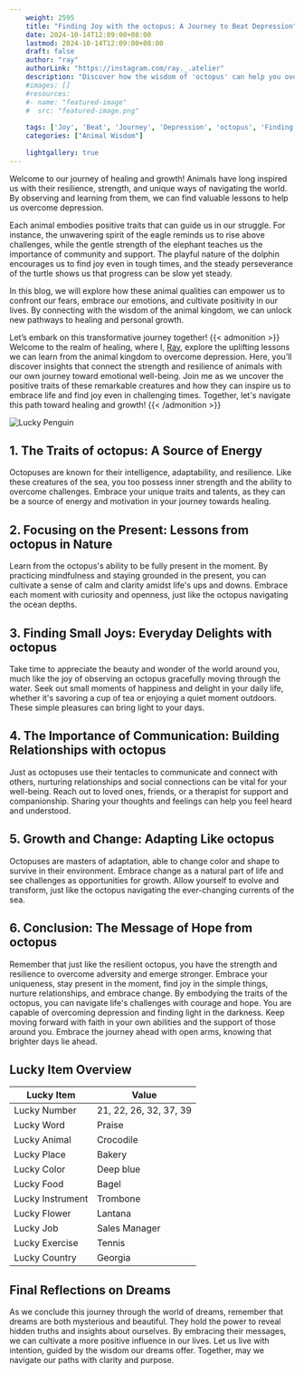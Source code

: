 ```yaml
---
    weight: 2595
    title: "Finding Joy with the octopus: A Journey to Beat Depression"  # Assuming 'title' column exists
    date: 2024-10-14T12:09:00+08:00
    lastmod: 2024-10-14T12:09:00+08:00
    draft: false
    author: "ray"
    authorLink: "https://instagram.com/ray._.atelier"
    description: "Discover how the wisdom of 'octopus' can help you overcome depression and find joy in your life journey."
    #images: []
    #resources:
    #- name: "featured-image"
    #  src: "featured-image.png"
    
    tags: ['Joy', 'Beat', 'Journey', 'Depression', 'octopus', 'Finding']
    categories: ["Animal Wisdom"]
    
    lightgallery: true
---
```

    
Welcome to our journey of healing and growth! Animals have long inspired us with their resilience, strength, and unique ways of navigating the world. By observing and learning from them, we can find valuable lessons to help us overcome depression.

Each animal embodies positive traits that can guide us in our struggle. For instance, the unwavering spirit of the eagle reminds us to rise above challenges, while the gentle strength of the elephant teaches us the importance of community and support. The playful nature of the dolphin encourages us to find joy even in tough times, and the steady perseverance of the turtle shows us that progress can be slow yet steady.

In this blog, we will explore how these animal qualities can empower us to confront our fears, embrace our emotions, and cultivate positivity in our lives. By connecting with the wisdom of the animal kingdom, we can unlock new pathways to healing and personal growth.

Let’s embark on this transformative journey together!
{{< admonition >}}
Welcome to the realm of healing, where I, [Ray](https://instagram.com/ray._.atelier), explore the uplifting lessons we can learn from the animal kingdom to overcome depression. Here, you’ll discover insights that connect the strength and resilience of animals with our own journey toward emotional well-being. Join me as we uncover the positive traits of these remarkable creatures and how they can inspire us to embrace life and find joy even in challenging times. Together, let's navigate this path toward healing and growth!
{{< /admonition >}}

![Lucky Penguin](https://cdn.pixabay.com/photo/2024/09/07/02/34/penguins-9028827_1280.jpg "Lucky Penguin")

## 1. The Traits of octopus: A Source of Energy
Octopuses are known for their intelligence, adaptability, and resilience. Like these creatures of the sea, you too possess inner strength and the ability to overcome challenges. Embrace your unique traits and talents, as they can be a source of energy and motivation in your journey towards healing.

## 2. Focusing on the Present: Lessons from octopus in Nature
Learn from the octopus's ability to be fully present in the moment. By practicing mindfulness and staying grounded in the present, you can cultivate a sense of calm and clarity amidst life's ups and downs. Embrace each moment with curiosity and openness, just like the octopus navigating the ocean depths.

## 3. Finding Small Joys: Everyday Delights with octopus
Take time to appreciate the beauty and wonder of the world around you, much like the joy of observing an octopus gracefully moving through the water. Seek out small moments of happiness and delight in your daily life, whether it's savoring a cup of tea or enjoying a quiet moment outdoors. These simple pleasures can bring light to your days.

## 4. The Importance of Communication: Building Relationships with octopus
Just as octopuses use their tentacles to communicate and connect with others, nurturing relationships and social connections can be vital for your well-being. Reach out to loved ones, friends, or a therapist for support and companionship. Sharing your thoughts and feelings can help you feel heard and understood.

## 5. Growth and Change: Adapting Like octopus
Octopuses are masters of adaptation, able to change color and shape to survive in their environment. Embrace change as a natural part of life and see challenges as opportunities for growth. Allow yourself to evolve and transform, just like the octopus navigating the ever-changing currents of the sea.

## 6. Conclusion: The Message of Hope from octopus
Remember that just like the resilient octopus, you have the strength and resilience to overcome adversity and emerge stronger. Embrace your uniqueness, stay present in the moment, find joy in the simple things, nurture relationships, and embrace change. By embodying the traits of the octopus, you can navigate life's challenges with courage and hope. You are capable of overcoming depression and finding light in the darkness. Keep moving forward with faith in your own abilities and the support of those around you. Embrace the journey ahead with open arms, knowing that brighter days lie ahead.


## Lucky Item Overview
| Lucky Item          | Value              |
|---------------|--------------------|
| Lucky Number        | 21, 22, 26, 32, 37, 39  |
| Lucky Word          | Praise |
| Lucky Animal        | Crocodile |
| Lucky Place         | Bakery     |
| Lucky Color         | Deep blue     |
| Lucky Food          | Bagel      |
| Lucky Instrument    | Trombone |
| Lucky Flower        | Lantana    |
| Lucky Job           | Sales Manager       |
| Lucky Exercise      | Tennis  |
| Lucky Country       | Georgia    |


##  Final Reflections on Dreams

As we conclude this journey through the world of dreams, remember that dreams are both mysterious and beautiful. They hold the power to reveal hidden truths and insights about ourselves. By embracing their messages, we can cultivate a more positive influence in our lives. Let us live with intention, guided by the wisdom our dreams offer. Together, may we navigate our paths with clarity and purpose.
